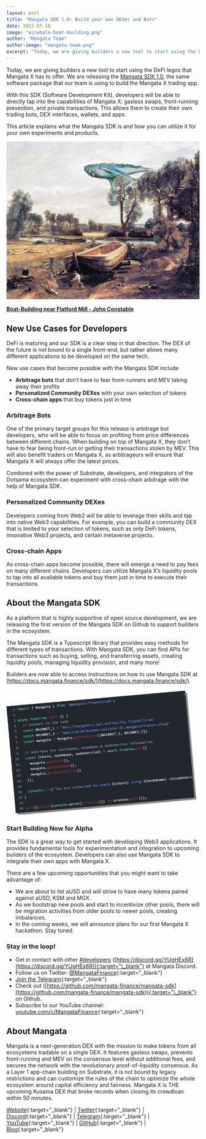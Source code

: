 ```yaml
---
layout: post
title: "Mangata SDK 1.0: Build your own DEXes and Bots"
date: 2022-07-18
image: "airwhale-boat-building.png"
author: "Mangata Team"
author-image: "mangata-team.png"
excerpt: "Today, we are giving builders a new tool to start using the DeFi legos that Mangata X has to offer. We are releasing the Mangata SDK 1.0, the same software package that our team is using to build the Mangata X trading app. With this SDK (Software Development Kit), developers will be able to directly tap into the capabilities of Mangata X: gasless swaps, front-running prevention, and private transactions. This allows them to create their own trading bots, DEX interfaces, wallets, and apps."
---
```


Today, we are giving builders a new tool to start using the DeFi legos that Mangata X has to offer. We are releasing the [Mangata SDK 1.0](https://docs.mangata.finance/sdk/), the same software package that our team is using to build the Mangata X trading app.

With this SDK (Software Development Kit), developers will be able to directly tap into the capabilities of Mangata X: gasless swaps, front-running prevention, and private transactions. This allows them to create their own trading bots, DEX interfaces, wallets, and apps.

This article explains what the Mangata SDK is and how you can utilize it for your own experiments and products.

![](/assets/posts/airwhale-boat-building.png)

**[Boat-Building near Flatford Mill - John Constable](https://commons.wikimedia.org/wiki/File:John_Constable_-_Boat-building_near_Flatford_Mill_-_WGA5182.jpg)**

## New Use Cases for Developers

DeFi is maturing and our SDK is a clear step in that direction. The DEX of the future is not bound to a single front-end, but rather allows many different applications to be developed on the same tech.

New use cases that become possible with the Mangata SDK include

- **Arbitrage bots** that don’t have to fear front-runners and MEV taking away their profits
- **Personalized Community DEXes** with your own selection of tokens
- **Cross-chain apps** that buy tokens just in time

### Arbitrage Bots

One of the primary target groups for this release is arbitrage bot developers, who will be able to focus on profiting from price differences between different chains. When building on top of Mangata X, they don’t have to fear being front-run or getting their transactions stolen by MEV. This will also benefit traders on Mangata X, as arbitrageurs will ensure that Mangata X will always offer the latest prices.

Combined with the power of Substrate, developers, and integrators of the Dotsama ecosystem can experiment with cross-chain arbitrage with the help of Mangata SDK.

### Personalized Community DEXes

Developers coming from Web2 will be able to leverage their skills and tap into native Web3 capabilities. 
For example, you can build a community DEX that is limited to your selection of tokens, such as only DeFi tokens, innovative Web3 projects, and certain metaverse projects.

### Cross-chain Apps

As cross-chain apps become possible, there will emerge a need to pay fees on many different chains. Developers can utilize Mangata X’s liquidity pools to tap into all available tokens and buy them just in time to execute their transactions.

## About the Mangata SDK

As a platform that is highly supportive of open source development, we are releasing the first version of the Mangata SDK on Github to support builders in the ecosystem.

The Mangata SDK is a Typescript library that provides easy methods for different types of transactions. With Mangata SDK, you can find APIs for transactions such as buying, selling, and transferring assets, creating liquidity pools, managing liquidity provision, and many more!

Builders are now able to access instructions on how to use Mangata SDK at [https://docs.mangata.finance/sdk/](https://docs.mangata.finance/sdk/).

![](/assets/posts/2022-07-18-sdk.png)

### Start Building Now for Alpha

The SDK is a great way to get started with developing Web3 applications. It provides fundamental tools for experimentation and integration to upcoming builders of the ecosystem. Developers can also use Mangata SDK to integrate their own apps with Mangata X.

There are a few upcoming opportunities that you might want to take advantage of:

- We are about to list aUSD and will strive to have many tokens paired against aUSD, KSM and MGX.
- As we bootstrap new pools and start to incentivize other pools, there will be migration activities from older pools to newer pools, creating imbalances.
- In the coming weeks, we will announce plans for our first Mangata X hackathon. Stay tuned.

### Stay in the loop!

- Get in contact with other [#developers](https://discord.gg/YUgHEx6R) ([https://discord.gg/YUgHEx6R](https://discord.gg/YUgHEx6R)){:target="\_blank"} at Mangata Discord.
- Follow us on Twitter: [@MangataFinance](https://twitter.com/MangataFinance){:target="\_blank"}
- [Join the Telegram](https://t.me/mgtfi){:target="\_blank"}
- Check out ([https://github.com/mangata-finance/mangata-sdk](https://github.com/mangata-finance/mangata-sdk)){:target="\_blank"} on Github.
- Subscribe to our YouTube channel: [youtube.com/c/MangataFinance](https://www.youtube.com/c/MangataFinance){:target="\_blank"}


## About Mangata
Mangata is a next-generation DEX with the mission to make tokens from all ecosystems tradable on a single DEX. It features gasless swaps, prevents front-running and MEV on the consensus level without additional fees, and secures the network with the revolutionary proof-of-liquidity consensus. As a Layer 1 app-chain building on Substrate, it is not bound by legacy restrictions and can customize the rules of the chain to optimize the whole ecosystem around capital efficiency and fairness. Mangata X is THE upcoming Kusama DEX that broke records when closing its crowdloan within 50 minutes.

[Website](https://mangata.finance/){:target="\_blank"} &#124; [Twitter](https://twitter.com/MangataFinance){:target="\_blank"} &#124; [Discord](https://discord.com/invite/mangata){:target="\_blank"} &#124; [Telegram](https://t.me/mgtfi){:target="\_blank"} &#124; [YouTube](https://www.youtube.com/c/mangatafinance/){:target="\_blank"} &#124; [GitHub](https://github.com/mangata-finance){:target="\_blank"} &#124; [Blog](https://blog.mangata.finance/){:target="\_blank"}
